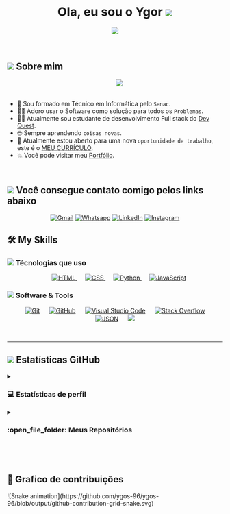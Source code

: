  
 <h1 align="center">Ola, eu sou o Ygor <img src="https://media.giphy.com/media/hvRJCLFzcasrR4ia7z/giphy.gif" width="35"></h1>
<p align="center">
  <a href="https://github.com/DenverCoder1/readme-typing-svg"><img src="https://readme-typing-svg.herokuapp.com?font=Time+New+Roman&color=%23C8BE25&size=25&center=true&vCenter=true&width=600&height=100&lines=Formado+em+Técnico+em+T.I;Estudante+de+Desenvolvimento+Full+Stack;26+anos"></a>
</p>


<br>

## <picture><img src = "https://github.com/7oSkaaa/7oSkaaa/blob/main/Images/about_me.gif?raw=true" width = 50px></picture> Sobre mim
<picture> <img align="right" src="https://github.com/7oSkaaa/7oSkaaa/blob/main/Images/Right_Side.gif?raw=true" width = 250px></picture>

<br><br>

- :school: Sou formado em Técnico em Informática pelo `Senac`.
- :technologist: Adoro usar o Software como solução para todos os `Problemas`.
- :student: Atualmente sou estudante de desenvolvimento Full stack do [Dev Quest](https://devemdobro.com/matriculas-abertas/).
- :nerd_face: Sempre aprendendo `coisas novas`.
- :thinking: Atualmente estou aberto para uma nova `oportunidade de trabalho`, este é o [MEU CURRÍCULO](https://drive.google.com/file/d/1VNHc2oIjrkAin1fAVkGNaLhP3yT5vzdd/view?usp=sharing).
- :boom: Você pode visitar meu [Portfólio]().
<br>


## <picture> <img src="https://github.com/7oSkaaa/7oSkaaa/blob/main/Images/Connect-with-me.gif?raw=true" width="100px"> </picture> Você consegue contato comigo pelos links abaixo
<p align="center">
	<a href="mailto:ygs.contato@gmail.com"><img img src="https://img.shields.io/badge/gmail-%23EA4335.svg?style=plastic&logo=gmail&logoColor=white" alt="Gmail"/></a>
	<a href="https://wa.me/11961802437"><img src="https://img.shields.io/badge/whatsapp-%2325D366.svg?style=plastic&logo=whatsapp&logoColor=white" alt="Whatsapp"/></a>
	<a href="https://www.linkedin.com/in/ygor-gs2006"><img src="https://img.shields.io/badge/linkedin-%230A66C2.svg?style=plastic&logo=linkedin&logoColor=white" alt="LinkedIn"/></a>
	<a href="https://www.instagram.com/yg0rg_/"><img src="https://img.shields.io/badge/instagram-%23E4405F.svg?style=plastic&logo=instagram&logoColor=white" alt="Instagram"/></a>
</p>



## 🛠️ My Skills

### <picture> <img src = "https://github.com/7oSkaaa/7oSkaaa/blob/main/Images/Front_End.gif?raw=true" width = 50px>  </picture> Técnologias que uso
<p align="center"> 
  &emsp; 
  <a href="https://www.w3.org/html/" target="_blank"> 
   <img alt="HTML" src="https://img.shields.io/badge/HTML5%20-%23E34F26.svg?style=plastic&logo=html5&logoColor=white">
  </a>   
  &emsp;
  <a href="https://www.w3schools.com/css/" target="_blank">
    <img alt="CSS" src="https://img.shields.io/badge/CSS%20-%231572B6.svg?style=plastic&logo=css3&logoColor=white">
  </a> 
  &emsp;
  <a href="https://www.python.org" target="_blank">
    <img alt="Python" src="https://img.shields.io/badge/react-%2361DAFB.svg?style=plastic&logo=React&logoColor=black">
  </a>
  &emsp;
  <a href="https://developer.mozilla.org/en-US/docs/Web/JavaScript" target="_blank"> 
     <img alt="JavaScript" src="https://img.shields.io/badge/JavaScript%20-%23F7DF1E.svg?style=plastic&logo=javascript&logoColor=black">
   </a>
</p>

 ### <picture> <img src = "https://github.com/7oSkaaa/7oSkaaa/blob/main/Images/Software_Tools.gif?raw=true" width = 50px>  </picture> Software & Tools
 
<p align="center">
  &emsp;
    <a href="#"><img alt="Git" src="https://img.shields.io/badge/Git%20-%23F05033.svg?style=plastic&logo=git&logoColor=white"></a>
  &emsp;
    <a href="#"><img alt="GitHub" src="https://img.shields.io/badge/github-%23181717.svg?style=plastic&logo=github&logoColor=white"></a>
  &emsp;
      <a href="#"><img alt="Visual Studio Code" src="https://img.shields.io/badge/Visual%20Studio%20Code-0078d7.svg?style=plastic&logo=visual-studio-code&logoColor=white"></a>
  &emsp;
    <a href="#"><img alt="Stack Overflow" src="https://img.shields.io/badge/-Stack%20Overflow-FE7A16?style=plastic&logo=stack-overflow&logoColor=white"></a>
  &emsp;
    <a href="#"><img alt="JSON" img src="https://img.shields.io/badge/json-%23000000.svg?style=plastic&logo=json&logoColor=white"></a>
  &emsp;
  <a href="#"><img src="https://img.shields.io/badge/mysql-%234479A1.svg?&style=plastic&logo=mysql&logoColor=white"/></a>
</p>

<br> 

---


## <picture> <img src = "https://github.com/7oSkaaa/7oSkaaa/blob/main/Images/Statistics.gif?raw=true" width = 50px>  </picture> Estatísticas GitHub 
  
<details><summary><h3>💻 Estatísticas de perfil</h3></summary>

----
	
<p align="center">
    <a href="https://github.com/anuraghazra/github-readme-stats">
	    <img alt="ygos-96 Github Stats" src="https://github-readme-stats.vercel.app/api?username=ygos-96&show_icons=true&count_private=true&locale=en&theme=tokyonight&layout=compact" height="230px"/></a>
	  <img src="https://github-readme-stats.vercel.app/api/top-langs?username=ygos-96&langs_count=10&show_icons=true&locale=en&theme=tokyonight" alt="ygos-96" height="230px"/>
<br/>

  <b>Note:</b> As principais linguagens são apenas uma métrica das linguagens em que meu código público consiste e não refletem a experiência ou o nível de habilidade.
  </p>
</details>
	
<details><summary><h3> :open_file_folder: Meus Repositórios </h3></summary>

----
	
<div>
  <p align="center">
	<a href="https://github.com/ygos-96/Selecao-personagens-marvel">
      		<img src="https://github-readme-stats.vercel.app/api/pin/?username=ygos-96&repo=Selecao-personagens-marvel&theme=tokyonight" alt="GitHub Stats" />
    	</a>
	<a href="https://github.com/ygos-96/desafio-css-huddle">
      		<img src="https://github-readme-stats.vercel.app/api/pin/?username=ygos-96&repo=desafio-css-huddle&theme=tokyonight" alt="GitHub Stats" />
    	</a>
    	<a href="https://github.com/ygos-96/agencia-xyz">
      		<img src="https://github-readme-stats.vercel.app/api/pin/?username=ygos-96&repo=agencia-xyz&theme=tokyonight" alt="GitHub Stats" />
    	</a>
    	<a href="https://github.com/ygos-96/jogo-do-mario">
      		<img src="https://github-readme-stats.vercel.app/api/pin/?username=ygos-96&repo=jogo-do-mario&theme=tokyonight" alt="GitHub Stats" />
    	</a>
    	<a href="https://github.com/ygos-96/nft-card">
      		<img src="https://github-readme-stats.vercel.app/api/pin/?username=ygos-96&repo=nft-card&theme=tokyonight" alt="GitHub Stats" />
    	</a>
	<a href="https://github.com/ygos-96/horas-do-dia">
      		<img src="https://github-readme-stats.vercel.app/api/pin/?username=ygos-96&repo=horas-do-dia&theme=tokyonight" alt="GitHub Stats" />
    	</a>
	<a href="https://github.com/ygos-96/menu-thebank">
      		<img src="https://github-readme-stats.vercel.app/api/pin/?username=ygos-96&repo=menu-thebank&theme=tokyonight" alt="GitHub Stats" />
    	</a>
	<a href="projeto-slider-pokemon">
      		<img src="https://github-readme-stats.vercel.app/api/pin/?username=ygos-96&repo=projeto-slider-pokemon&theme=tokyonight" alt="GitHub Stats" />
    	</a>
	</details>

</br></br>
	
## 🐍 Grafico de contribuições
	

<div> 
  ![Snake animation](https://github.com/ygos-96/ygos-96/blob/output/github-contribution-grid-snake.svg)
</div>
